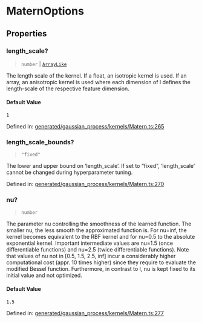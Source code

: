 # MaternOptions

## Properties

### length\_scale?

> `number` \| [`ArrayLike`](../types/ArrayLike.md)

The length scale of the kernel. If a float, an isotropic kernel is used. If an array, an anisotropic kernel is used where each dimension of l defines the length-scale of the respective feature dimension.

#### Default Value

`1`

Defined in:  [generated/gaussian\_process/kernels/Matern.ts:265](https://github.com/transitive-bullshit/scikit-learn-ts/blob/122b3c0/packages/sklearn/src/generated/gaussian_process/kernels/Matern.ts#L265)

### length\_scale\_bounds?

> `"fixed"`

The lower and upper bound on ‘length\_scale’. If set to “fixed”, ‘length\_scale’ cannot be changed during hyperparameter tuning.

Defined in:  [generated/gaussian\_process/kernels/Matern.ts:270](https://github.com/transitive-bullshit/scikit-learn-ts/blob/122b3c0/packages/sklearn/src/generated/gaussian_process/kernels/Matern.ts#L270)

### nu?

> `number`

The parameter nu controlling the smoothness of the learned function. The smaller nu, the less smooth the approximated function is. For nu=inf, the kernel becomes equivalent to the RBF kernel and for nu=0.5 to the absolute exponential kernel. Important intermediate values are nu=1.5 (once differentiable functions) and nu=2.5 (twice differentiable functions). Note that values of nu not in \[0.5, 1.5, 2.5, inf\] incur a considerably higher computational cost (appr. 10 times higher) since they require to evaluate the modified Bessel function. Furthermore, in contrast to l, nu is kept fixed to its initial value and not optimized.

#### Default Value

`1.5`

Defined in:  [generated/gaussian\_process/kernels/Matern.ts:277](https://github.com/transitive-bullshit/scikit-learn-ts/blob/122b3c0/packages/sklearn/src/generated/gaussian_process/kernels/Matern.ts#L277)
